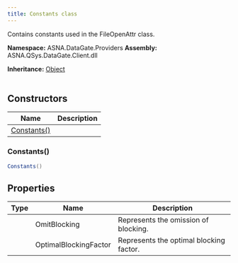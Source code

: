 ```yaml
---
title: Constants class
---
```


Contains constants used in the FileOpenAttr class.

**Namespace:** ASNA.DataGate.Providers
**Assembly:** ASNA.QSys.DataGate.Client.dll

**Inheritance:** [Object](https://docs.microsoft.com/en-us/dotnet/api/system.object)
<br>
<br>

## Constructors

| Name | Description |
| --- | --- |
| [Constants()](#constants-) | 

### Constants()



```cs
Constants()
```

## Properties

| Type | Name | Description
| --- | --- | --- 
|  | OmitBlocking | Represents the omission of blocking. |
|  | OptimalBlockingFactor | Represents the optimal blocking factor. |
